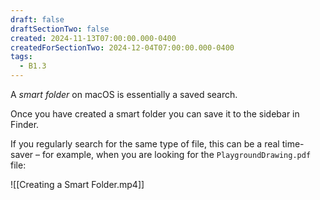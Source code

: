 ```yaml
---
draft: false
draftSectionTwo: false
created: 2024-11-13T07:00:00.000-0400
createdForSectionTwo: 2024-12-04T07:00:00.000-0400
tags:
  - B1.3
---
```


A *smart folder* on macOS is essentially a saved search.

Once you have created a smart folder you can save it to the sidebar in Finder.

If you regularly search for the same type of file, this can be a real time-saver – for example, when you are looking for the `PlaygroundDrawing.pdf` file:

![[Creating a Smart Folder.mp4]]
